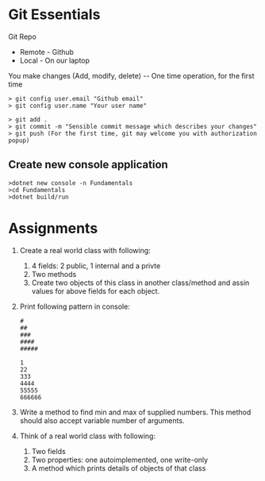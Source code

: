 # Git Essentials

Git Repo
- Remote - Github
- Local  - On our laptop

You make changes (Add, modify, delete)
-- One time operation, for the first time
``` 
> git config user.email "Github email"
> git config user.name "Your user name"
```
```
> git add .
> git commit -m "Sensible commit message which describes your changes"
> git push (For the first time, git may welcome you with authorization popup)
```

## Create new console application
```
>dotnet new console -n Fundamentals
>cd Fundamentals
>dotnet build/run
```

# Assignments
1. Create a real world class with following:
    1. 4 fields: 2 public, 1 internal and a privte
    1. Two methods
    1. Create two objects of this class in another class/method and assin values for above fields for each object.
1. Print following pattern in console:
    ```
    #
    ##
    ###
    ####
    #####
    ```
    ```
    1
    22
    333
    4444
    55555
    666666

    ```

1. Write a method to find min and max of supplied numbers. This method should also accept variable number of arguments.

1. Think of a real world class with following:
    1. Two fields
    1. Two properties: one autoimplemented, one write-only
    1. A method which prints details of objects of that class
